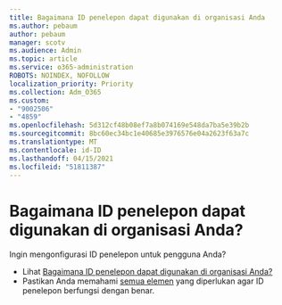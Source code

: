 ```yaml
---
title: Bagaimana ID penelepon dapat digunakan di organisasi Anda
ms.author: pebaum
author: pebaum
manager: scotv
ms.audience: Admin
ms.topic: article
ms.service: o365-administration
ROBOTS: NOINDEX, NOFOLLOW
localization_priority: Priority
ms.collection: Adm_O365
ms.custom:
- "9002506"
- "4859"
ms.openlocfilehash: 5d312cf48b08ef7a8b074169e548da7ba5e39b2b
ms.sourcegitcommit: 8bc60ec34bc1e40685e3976576e04a2623f63a7c
ms.translationtype: MT
ms.contentlocale: id-ID
ms.lasthandoff: 04/15/2021
ms.locfileid: "51811387"
---
```

# <a name="how-can-caller-id-be-used-in-your-organization"></a>Bagaimana ID penelepon dapat digunakan di organisasi Anda?

Ingin mengonfigurasi ID penelepon untuk pengguna Anda?

- Lihat [Bagaimana ID penelepon dapat digunakan di organisasi Anda?](https://docs.microsoft.com/microsoftteams/how-can-caller-id-be-used-in-your-organization)
- Pastikan Anda memahami [semua elemen](https://docs.microsoft.com/microsoftteams/more-about-calling-line-id-and-calling-party-name) yang diperlukan agar ID penelepon berfungsi dengan benar.
